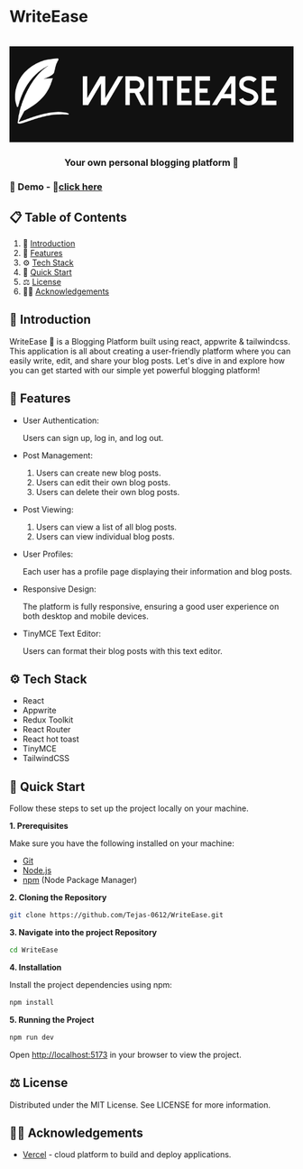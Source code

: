 # WriteEase

<div align="center">
  <br />
    <a href="https://youtu.be/O5cmLDVTgAs?feature=shared" target="_blank">
      <img src="./src/assets/LOGO2.png" alt="Project Banner">
    </a>
  <br />

  <h3 align="center">Your own personal blogging platform 📝 </h3>

</div>

### <span name="demo">🚀 Demo</span> - 🔗<a href="https://instant-eats.vercel.app/" target="_blank">click here</a>

## 📋 <a name="table">Table of Contents</a>

1. 🤖 [Introduction](#introduction)
2. 🔋 [Features](#features)
3. ⚙️ [Tech Stack](#tech-stack)
4. 🤸 [Quick Start](#quick-start)
5. ⚖️ [License](#license)
6. 🙏🏻 [Acknowledgements](#acknowledgements)

## <a name="introduction">🤖 Introduction</a>

WriteEase 📝 is a Blogging Platform built using react, appwrite & tailwindcss. This application is all about creating a user-friendly platform where you can easily write, edit, and share your blog posts. Let's dive in and explore how you can get started with our simple yet powerful blogging platform!

## <a name="features">🔋 Features</a>

- User Authentication:

  Users can sign up, log in, and log out.

- Post Management:

  1. Users can create new blog posts.
  2. Users can edit their own blog posts.
  3. Users can delete their own blog posts.

- Post Viewing:

  1. Users can view a list of all blog posts.
  2. Users can view individual blog posts.

- User Profiles:

  Each user has a profile page displaying their information and blog posts.

- Responsive Design:

  The platform is fully responsive, ensuring a good user experience on both desktop and mobile devices.

- TinyMCE Text Editor:

  Users can format their blog posts with this text editor.

## <a name="tech-stack">⚙️ Tech Stack</a>

- React
- Appwrite
- Redux Toolkit
- React Router
- React hot toast
- TinyMCE
- TailwindCSS

## <a name="quick-start">🤸 Quick Start</a>

Follow these steps to set up the project locally on your machine.

**1. Prerequisites**

Make sure you have the following installed on your machine:

- [Git](https://git-scm.com/)
- [Node.js](https://nodejs.org/en)
- [npm](https://www.npmjs.com/) (Node Package Manager)

**2. Cloning the Repository**

```bash
git clone https://github.com/Tejas-0612/WriteEase.git
```

**3. Navigate into the project Repository**

```bash
cd WriteEase
```

**4. Installation**

Install the project dependencies using npm:

```bash
npm install
```

**5. Running the Project**

```bash
npm run dev
```

Open [http://localhost:5173](http://localhost:5173) in your browser to view the project.

## <a name="license">⚖️ License</a>

Distributed under the MIT License. See LICENSE for more information.

## <a name="acknowledgements">🙏🏻 Acknowledgements</a>

- <a href="https://vitejs.dev/" target="_blank"> Vercel</a> - cloud platform to build and deploy applications.
